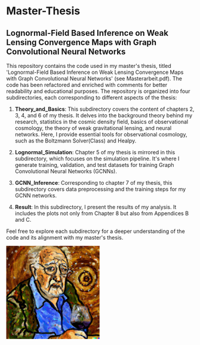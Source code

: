 # Master-Thesis

## Lognormal-Field Based Inference on Weak Lensing Convergence Maps with Graph Convolutional Neural Networks

This repository contains the code used in my master's thesis, titled 'Lognormal-Field Based Inference on Weak Lensing Convergence Maps with Graph Convolutional Neural Networks' (see Masterarbeit.pdf). The code has been refactored and enriched with comments for better readability and educational purposes.
The repository is organized into four subdirectories, each corresponding to different aspects of the thesis:

1. **Theory_and_Basics**: This subdirectory covers the content of chapters 2, 3, 4, and 6 of my thesis. It delves into the background theory behind my research, statistics in the cosmic density field, basics of observational cosmology, the theory of weak gravitational lensing, and neural networks. Here, I provide essential tools for observational cosmology, such as the Boltzmann Solver(Class) and Healpy.

2. **Lognormal_Simulation**: Chapter 5 of my thesis is mirrored in this subdirectory, which focuses on the simulation pipeline. It's where I generate training, validation, and test datasets for training Graph Convolutional Neural Networks (GCNNs).

3. **GCNN_Inference**: Corresponding to chapter 7 of my thesis, this subdirectory covers data preprocessing and the training steps for my GCNN networks.

4. **Result**: In this subdirectory, I present the results of my analysis. It includes the plots not only from Chapter 8 but also from Appendices B and C.

Feel free to explore each subdirectory for a deeper understanding of the code and its alignment with my master's thesis.

[<img src="NS_096.jpg" alt='This illustration is generated by DALL-E 2 with the prompt "An old professor from Eastern Europe who is enjoying the wine from Chianti, since Planck(Satellite) measured ns = 0.96, is painted in the style of Vincent van Gogh"' width="250"/>](Yugioh_Card.png)


